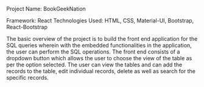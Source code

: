 Project Name: BookGeekNation

Framework: React
Technologies Used: HTML, CSS, Material-UI, Bootstrap, React-Bootstrap

The basic overview of the project is to build the front end application for the SQL queries wherein with the embedded functionalities in the application, the user can perform the SQL operations. The front end consists of a dropdown button which allows the user to choose the view of the table as per the option selected. The user can view the tables and can add the records to the table, edit individual records, delete as well as search for the specific records.
